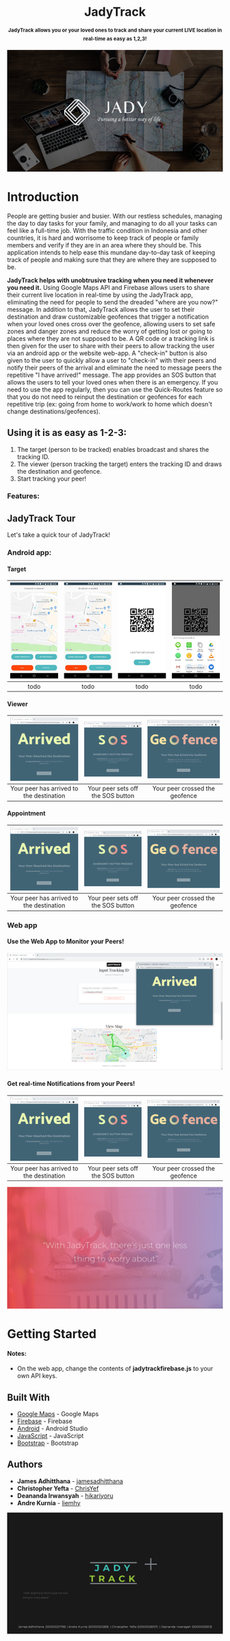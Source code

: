 
<h1 align="center">JadyTrack</h1>
<p align="center">
<sup><b>JadyTrack allows you or your loved ones to track and share your current LIVE location in real-time as easy as 1,2,3! </b></sup>
</p>

![screenshot-jady-intro](https://raw.githubusercontent.com/jamesadhitthana/JadyTrack/master/Screenshots/jady-misc-1.PNG)

# Introduction

People are getting busier and busier. With our restless schedules, managing the day to day tasks for your family, and managing to do all your tasks can feel like a full-time job. With the traffic condition in Indonesia and other countries, it is hard and worrisome to keep track of people or family members and verify if they are in an area where they should be. This application intends to help ease this mundane day-to-day task of keeping track of people and making sure that they are where they are supposed to be.  

<b>JadyTrack helps with unobtrusive tracking when you need it whenever you need it.</b> Using Google Maps API and Firebase allows users to share their current live location in real-time by using the JadyTrack app, eliminating the need for people to send the dreaded "where are you now?" message. In addition to that, JadyTrack allows the user to set their destination and draw customizable geofences that trigger a notification when your loved ones cross over the geofence, allowing users to set safe zones and danger zones and reduce the worry of getting lost or going to places where they are not supposed to be. A QR code or a tracking link is then given for the user to share with their peers to allow tracking the user via an android app or the website web-app. A "check-in" button is also given to the user to quickly allow a user to "check-in" with their peers and notify their peers of the arrival and eliminate the need to message peers the repetitive "I have arrived!" message. The app provides an SOS button that allows the users to tell your loved ones when there is an emergency. If you need to use the app regularly, then you can use the Quick-Routes feature so that you do not need to reinput the destination or geofences for each repetitive trip (ex: going from home to work/work to home which doesn't change destinations/geofences).


## Using it is as easy as 1-2-3:
1. The target (person to be tracked) enables broadcast and shares the tracking ID.
2. The viewer (person tracking the target) enters the tracking ID and draws the destination and geofence.
3. Start tracking your peer!

### Features:



## JadyTrack Tour

Let's take a quick tour of JadyTrack!

### Android app:

#### Target

| [![jadyAndroidTarget1](https://raw.githubusercontent.com/jamesadhitthana/JadyTrack/master/Screenshots/jady-android-target-1.jpg)](https://github.com/jamesadhitthana/)  |[![jadyAndroidTarget2](https://raw.githubusercontent.com/jamesadhitthana/JadyTrack/master/Screenshots/jady-android-target-2.jpg)](https://github.com/jamesadhitthana/)  |[![jadyAndroidTarget3](https://raw.githubusercontent.com/jamesadhitthana/JadyTrack/master/Screenshots/jady-android-target-3.jpg)](https://github.com/jamesadhitthana/) |[![jadyAndroidTarget4](https://raw.githubusercontent.com/jamesadhitthana/JadyTrack/master/Screenshots/jady-android-target-4.jpg)](https://github.com/jamesadhitthana/) |
|:---:|:---:|:---:|:---:|
| todo | todo | todo | todo

#### Viewer

| [![WebAppArrived](https://raw.githubusercontent.com/jamesadhitthana/JadyTrack/master/Screenshots/jady-web-arrived.png)](https://github.com/jamesadhitthana/)  |[![WebAppSOS](https://raw.githubusercontent.com/jamesadhitthana/JadyTrack/master/Screenshots/jady-web-sos.png)](https://github.com/jamesadhitthana/)  |[![WebAppGeofence](https://raw.githubusercontent.com/jamesadhitthana/JadyTrack/master/Screenshots/jady-web-geofence.png)](https://github.com/jamesadhitthana/) |
|:---:|:---:|:---:|
| Your peer has arrived to the destination | Your peer sets off the SOS button | Your peer crossed the geofence |

#### Appointment

| [![WebAppArrived](https://raw.githubusercontent.com/jamesadhitthana/JadyTrack/master/Screenshots/jady-web-arrived.png)](https://github.com/jamesadhitthana/)  |[![WebAppSOS](https://raw.githubusercontent.com/jamesadhitthana/JadyTrack/master/Screenshots/jady-web-sos.png)](https://github.com/jamesadhitthana/)  |[![WebAppGeofence](https://raw.githubusercontent.com/jamesadhitthana/JadyTrack/master/Screenshots/jady-web-geofence.png)](https://github.com/jamesadhitthana/) |
|:---:|:---:|:---:|
| Your peer has arrived to the destination | Your peer sets off the SOS button | Your peer crossed the geofence |

### Web app

#### Use the Web App to Monitor your Peers!

![screenshot-jady-web-full](https://raw.githubusercontent.com/jamesadhitthana/JadyTrack/master/Screenshots/jady-web-full.png)

#### Get real-time Notifications from your Peers!

| [![WebAppArrived](https://raw.githubusercontent.com/jamesadhitthana/JadyTrack/master/Screenshots/jady-web-arrived.png)](https://github.com/jamesadhitthana/)  |[![WebAppSOS](https://raw.githubusercontent.com/jamesadhitthana/JadyTrack/master/Screenshots/jady-web-sos.png)](https://github.com/jamesadhitthana/)  |[![WebAppGeofence](https://raw.githubusercontent.com/jamesadhitthana/JadyTrack/master/Screenshots/jady-web-geofence.png)](https://github.com/jamesadhitthana/) |
|:---:|:---:|:---:|
| Your peer has arrived to the destination | Your peer sets off the SOS button | Your peer crossed the geofence |

![screenshot-jady-misc2](https://raw.githubusercontent.com/jamesadhitthana/JadyTrack/master/Screenshots/jady-misc-3.PNG)

# Getting Started

#### Notes:
- On the web app, change the contents of <b>jadytrackfirebase.js</b> to your own API keys.

## Built With
* [Google Maps](https://cloud.google.com/maps-platform/) - Google Maps
* [Firebase](https://firebase.google.com/) - Firebase
* [Android](https://developer.android.com/studio/) - Android Studio
* [JavaScript](https://www.javascript.com/) - JavaScript
* [Bootstrap](https://getbootstrap.com/) - Bootstrap

## Authors

* **James Adhitthana** - [jamesadhitthana](https://github.com/jamesadhitthana)
* **Christopher Yefta** - [ChrisYef](https://github.com/ChrisYef)
* **Deananda Irwansyah** - [hikariyoru](https://github.com/hikariyoru)
* **Andre Kurnia** - [liemhy](https://github.com/liemhy)

![screenshot-jady-end](https://raw.githubusercontent.com/jamesadhitthana/JadyTrack/master/Screenshots/jady-misc-2.PNG)

